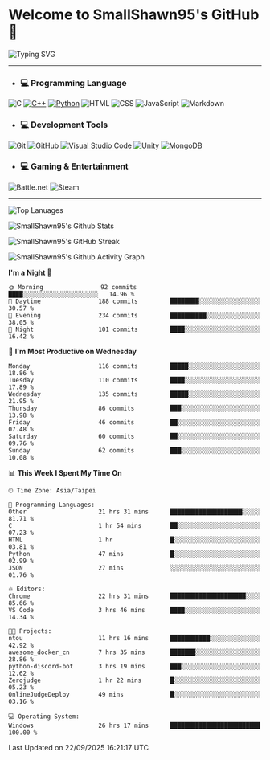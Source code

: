 # Welcome to SmallShawn95's GitHub 👋

![Typing SVG](https://readme-typing-svg.demolab.com/?lines=print("Hello,+world!");printf("Hello,+world!");cout+<<+"Hello,+world!";console.log("Hello,+world!")&center=true&vCenter=true&size=22&random=true)

***
<!-- https://shields.io/, https://simpleicons.org/ -->
* ### 💻 Programming Language
![C](https://img.shields.io/badge/-C-A8B9CC?style=flat-square&logo=c&logoColor=white)
[![C++](https://img.shields.io/badge/-C++-00599C?style=flat-square&logo=cplusplus)](https://cplusplus.com/)
[![Python](https://img.shields.io/badge/-Python-3776AB?style=flat-square&logo=python&logoColor=white)](https://www.python.org/)
![HTML](https://img.shields.io/badge/-HTML-E34F26?style=flat-square&logo=html5&logoColor=white)
![CSS](https://img.shields.io/badge/-CSS-1572B6?style=flat-square&logo=css3)
![JavaScript](https://img.shields.io/badge/-JavaScript-F7DF1E?style=flat-square&logo=javascript&logoColor=white)
![Markdown](https://img.shields.io/badge/-Markdown-000000?style=flat-square&logo=markdown)
* ### 💻 Development Tools
[![Git](https://img.shields.io/badge/-Git-f05032?style=flat-square&logo=git&logoColor=white)](https://git-scm.com/)
[![GitHub](https://img.shields.io/badge/-GitHub-181717?style=flat-square&logo=github)](https://github.com/)
[![Visual Studio Code](https://img.shields.io/badge/-Visual%20Studio%20Code-007ACC?style=flat-square&logo=visualstudiocode)](https://code.visualstudio.com/)
[![Unity](https://img.shields.io/badge/-Unity-000000?style=flat-square&logo=unity)](https://unity.com/)
[![MongoDB](https://img.shields.io/badge/-MongoDB-47A248?style=flat-square&logo=mongodb&logoColor=white)](https://www.mongodb.com/)
* ### 💻 Gaming & Entertainment
![Battle.net](https://img.shields.io/badge/-Battle.net-4381C3?style=flat-square&logo=battledotnet&logoColor=white)
![Steam](https://img.shields.io/badge/-Steam-000000?style=flat-square&logo=steam)
***

<!-- ![GitHub User's Stars](https://img.shields.io/github/stars/smallshawn95?color=orange&label=Stars&labelColor=yellow) -->
<!-- ![GitHub Followers](https://img.shields.io/github/followers/smallshawn95?color=orange&label=Followers&labelColor=FFDBAC) -->

![Top Lanuages](https://github-readme-stats.vercel.app/api/top-langs/?username=smallshawn95&theme=holi&layout=donut&size_weight=0.5&count_weight=0.5&exclude_repo=smallshawn95.github.io)

![SmallShawn95's Github Stats](https://github-readme-stats.vercel.app/api?username=smallshawn95&theme=holi&show_icons=true&rank_icon=github)

![SmallShawn95's GitHub Streak](https://streak-stats.demolab.com/?user=smallshawn95&theme=holi-theme&date_format=M%20j%5B%2C%20Y%5D)

![SmallShawn95's Github Activity Graph](https://github-readme-activity-graph.vercel.app/graph?username=smallshawn95&theme=tokyo-night)

<!-- ![SmallShawn95's WakaTime Stats](https://github-readme-stats.vercel.app/api/wakatime?username=smallshawn95) -->
<!-- ![Repositorie Card](https://github-readme-stats.vercel.app/api/pin/?username=smallshawn95&repo=Python-Discord-Bot-Course&theme=holi) -->
<!-- ![Repositorie Card](https://github-readme-stats.vercel.app/api/pin/?username=smallshawn95&repo=ZeroJudge-Code&theme=holi) -->

<!--START_SECTION:waka-->
**I'm a Night 🦉** 

```text
🌞 Morning                92 commits          ████░░░░░░░░░░░░░░░░░░░░░   14.96 % 
🌆 Daytime                188 commits         ████████░░░░░░░░░░░░░░░░░   30.57 % 
🌃 Evening                234 commits         ██████████░░░░░░░░░░░░░░░   38.05 % 
🌙 Night                  101 commits         ████░░░░░░░░░░░░░░░░░░░░░   16.42 % 
```
📅 **I'm Most Productive on Wednesday** 

```text
Monday                   116 commits         █████░░░░░░░░░░░░░░░░░░░░   18.86 % 
Tuesday                  110 commits         ████░░░░░░░░░░░░░░░░░░░░░   17.89 % 
Wednesday                135 commits         █████░░░░░░░░░░░░░░░░░░░░   21.95 % 
Thursday                 86 commits          ███░░░░░░░░░░░░░░░░░░░░░░   13.98 % 
Friday                   46 commits          ██░░░░░░░░░░░░░░░░░░░░░░░   07.48 % 
Saturday                 60 commits          ██░░░░░░░░░░░░░░░░░░░░░░░   09.76 % 
Sunday                   62 commits          ███░░░░░░░░░░░░░░░░░░░░░░   10.08 % 
```


📊 **This Week I Spent My Time On** 

```text
🕑︎ Time Zone: Asia/Taipei

💬 Programming Languages: 
Other                    21 hrs 31 mins      ████████████████████░░░░░   81.71 % 
C                        1 hr 54 mins        ██░░░░░░░░░░░░░░░░░░░░░░░   07.23 % 
HTML                     1 hr                █░░░░░░░░░░░░░░░░░░░░░░░░   03.81 % 
Python                   47 mins             █░░░░░░░░░░░░░░░░░░░░░░░░   02.99 % 
JSON                     27 mins             ░░░░░░░░░░░░░░░░░░░░░░░░░   01.76 % 

🔥 Editors: 
Chrome                   22 hrs 31 mins      █████████████████████░░░░   85.66 % 
VS Code                  3 hrs 46 mins       ████░░░░░░░░░░░░░░░░░░░░░   14.34 % 

🐱‍💻 Projects: 
ntou                     11 hrs 16 mins      ███████████░░░░░░░░░░░░░░   42.92 % 
awesome_docker_cn        7 hrs 35 mins       ███████░░░░░░░░░░░░░░░░░░   28.86 % 
python-discord-bot       3 hrs 19 mins       ███░░░░░░░░░░░░░░░░░░░░░░   12.62 % 
Zerojudge                1 hr 22 mins        █░░░░░░░░░░░░░░░░░░░░░░░░   05.23 % 
OnlineJudgeDeploy        49 mins             █░░░░░░░░░░░░░░░░░░░░░░░░   03.16 % 

💻 Operating System: 
Windows                  26 hrs 17 mins      █████████████████████████   100.00 % 
```


 Last Updated on 22/09/2025 16:21:17 UTC
<!--END_SECTION:waka-->

<!--
**smallshawn95/smallshawn95** is a ✨ _special_ ✨ repository because its `README.md` (this file) appears on your GitHub profile.

- 🔭 I’m currently working on ...
- 🌱 I’m currently learning ...
- 👯 I’m looking to collaborate on ...
- 🤔 I’m looking for help with ...
- 💬 Ask me about ...
- 📫 How to reach me: ...
- 😄 Pronouns: ...
- ⚡ Fun fact: ...
-->
